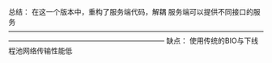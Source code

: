总结：
在这一个版本中，重构了服务端代码，解耦
服务端可以提供不同接口的服务
——————————————————————————————————————————————————————————
缺点：
使用传统的BIO与下线程池网络传输性能低
